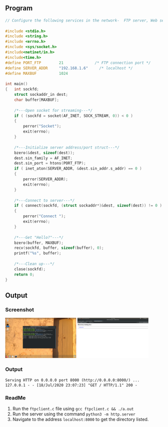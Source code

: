 ## Program

``` c
// Configure the following services in the network-  FTP server, Web server, File server - Implementation and Demonstration.

#include <stdio.h>
#include <string.h>
#include <errno.h>
#include <sys/socket.h>
#include<netinet/in.h>
#include<time.h>
#define PORT_FTP        21              /* FTP connection port */
#define SERVER_ADDR     "192.168.1.6"     /* localhost */
#define MAXBUF          1024

int main()
{   int sockfd;
    struct sockaddr_in dest;
    char buffer[MAXBUF];

    /*---Open socket for streaming---*/
    if ( (sockfd = socket(AF_INET, SOCK_STREAM, 0)) < 0 )
    {
        perror("Socket");
        exit(errno);
    }

    /*---Initialize server address/port struct---*/
    bzero(&dest, sizeof(dest));
    dest.sin_family = AF_INET;
    dest.sin_port = htons(PORT_FTP);
    if ( inet_aton(SERVER_ADDR, &dest.sin_addr.s_addr) == 0 )
    {
        perror(SERVER_ADDR);
        exit(errno);
    }

    /*---Connect to server---*/
    if ( connect(sockfd, (struct sockaddr*)&dest, sizeof(dest)) != 0 )
    {
        perror("Connect ");
        exit(errno);
    }

    /*---Get "Hello?"---*/
    bzero(buffer, MAXBUF);
    recv(sockfd, buffer, sizeof(buffer), 0);
    printf("%s", buffer);

    /*---Clean up---*/
    close(sockfd);
    return 0;
}


```
## Output

### Screenshot

<img src = "./Exp12bTerminal.png" width = 45% >  <img src = "./Exp12bBrowser.png" width = 45% >


### Output

```
Serving HTTP on 0.0.0.0 port 8000 (http://0.0.0.0:8000/) ...
127.0.0.1 - - [18/Jul/2020 23:07:23] "GET / HTTP/1.1" 200 -
```

### ReadMe
1. Run the ```ftpclient.c``` file using ```gcc ftpclient.c && ./a.out```
2. Run the server using the command ```python3 -m http.server```
3. Navigate to the address ```localhost:8000``` to get the directory listed.